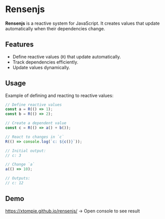# Rensenjs

**Rensenjs** is a reactive system for JavaScript. It creates values that update automatically when their dependencies change.

## Features

- Define reactive values (`R`) that update automatically.
- Track dependencies efficiently.
- Update values dynamically.

## Usage

Example of defining and reacting to reactive values:

```javascript
// Define reactive values
const a = R(() => 1);
const b = R(() => 2);

// Create a dependent value
const c = R(() => a() + b());

// React to changes in `c`
R(() => console.log(`c: ${c()}`));

// Initial output:
// c: 3

// Change `a`
a(() => 10);

// Outputs:
// c: 12
```

## Demo

<https://xtompie.github.io/rensenjs/> -> Open console to see result
